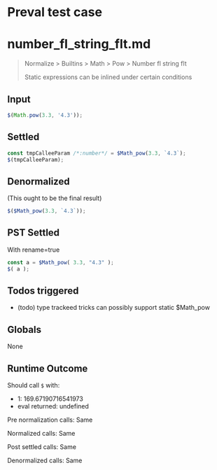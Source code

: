 # Preval test case

# number_fl_string_flt.md

> Normalize > Builtins > Math > Pow > Number fl string flt
>
> Static expressions can be inlined under certain conditions

## Input

`````js filename=intro
$(Math.pow(3.3, '4.3'));
`````


## Settled


`````js filename=intro
const tmpCalleeParam /*:number*/ = $Math_pow(3.3, `4.3`);
$(tmpCalleeParam);
`````


## Denormalized
(This ought to be the final result)

`````js filename=intro
$($Math_pow(3.3, `4.3`));
`````


## PST Settled
With rename=true

`````js filename=intro
const a = $Math_pow( 3.3, "4.3" );
$( a );
`````


## Todos triggered


- (todo) type trackeed tricks can possibly support static $Math_pow


## Globals


None


## Runtime Outcome


Should call `$` with:
 - 1: 169.67190716541973
 - eval returned: undefined

Pre normalization calls: Same

Normalized calls: Same

Post settled calls: Same

Denormalized calls: Same
